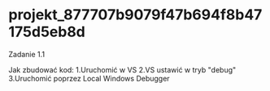 # projekt_877707b9079f47b694f8b47175d5eb8d

Zadanie 1.1


Jak zbudować kod:
1.Uruchomić w VS
2.VS ustawić w tryb "debug"
3.Uruchomić poprzez Local Windows Debugger
